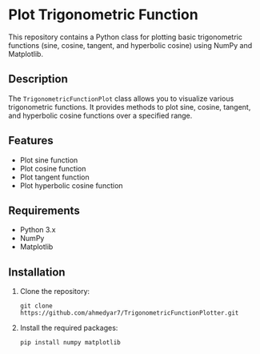 # Plot Trigonometric Function

This repository contains a Python class for plotting basic trigonometric functions (sine, cosine, tangent, and hyperbolic cosine) using NumPy and Matplotlib.

## Description

The `TrigonometricFunctionPlot` class allows you to visualize various trigonometric functions. It provides methods to plot sine, cosine, tangent, and hyperbolic cosine functions over a specified range.

## Features

- Plot sine function
- Plot cosine function
- Plot tangent function
- Plot hyperbolic cosine function

## Requirements

- Python 3.x
- NumPy
- Matplotlib

## Installation

1. Clone the repository:

   ```
   git clone https://github.com/ahmedyar7/TrigonometricFunctionPlotter.git
   ```

2. Install the required packages:

   ```bash
   pip install numpy matplotlib
   ```
